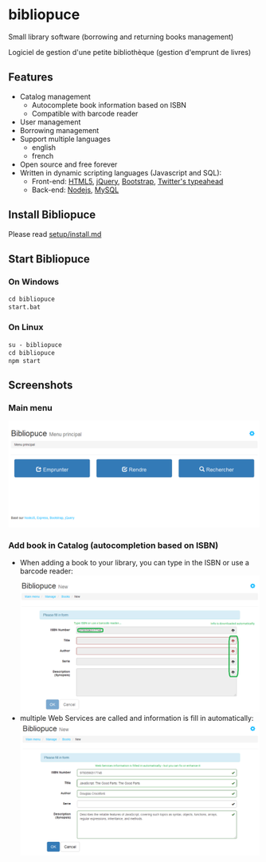 # bibliopuce

Small library software (borrowing and returning books management)

Logiciel de gestion d'une petite bibliothèque (gestion d'emprunt de livres)

## Features

* Catalog management
  * Autocomplete book information based on ISBN
  * Compatible with barcode reader
* User management
* Borrowing management
* Support multiple languages
  * english
  * french
* Open source and free forever
* Written in dynamic scripting languages (Javascript and SQL):
  * Front-end: [HTML5](https://en.wikipedia.org/wiki/HTML5), [jQuery](https://jquery.com/), [Bootstrap](http://getbootstrap.com/), [Twitter's typeahead](https://twitter.github.io/typeahead.js/)
  * Back-end: [Nodejs](https://nodejs.org/en/), [MySQL](https://www.mysql.com/)

## Install Bibliopuce

Please read [setup/install.md](setup/install.md)

## Start Bibliopuce

### On Windows

    cd bibliopuce
    start.bat

### On Linux

    su - bibliopuce
    cd bibliopuce
    npm start

## Screenshots

### Main menu

![Main menu](doc/screenshot/main_menu_fr.png?raw=true "Main menu (french version)")

### Add book in Catalog (autocompletion based on ISBN)

* When adding a book to your library, you can type in the ISBN or use a barcode reader:
![Add book](doc/screenshot/add_book_en_01.png?raw=true "Add book with autocompletion based on Web Services requests (english version)")
* multiple Web Services are called and information is fill in automatically:
![Add book](doc/screenshot/add_book_en_02.png?raw=true "Add book with autocompletion based on Web Services requests (english version)")
